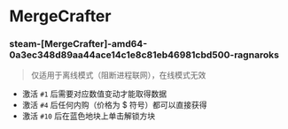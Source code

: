 # MergeCrafter

### steam-[MergeCrafter]-amd64-0a3ec348d89aa44ace14c1e8c81eb46981cbd500-ragnaroks
> 仅适用于离线模式（阻断进程联网），在线模式无效  
- 激活 `#1` 后需要对应数值变动才能取得数据
- 激活 `#4` 后任何内购（价格为 $ 符号）都可以直接获得
- 激活 `#10` 后在蓝色地块上单击解锁方块
